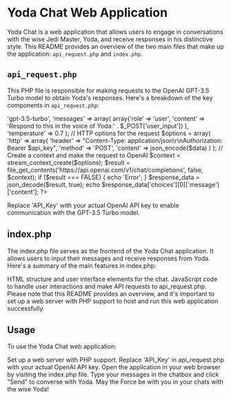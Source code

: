 # Yoda Chat Web Application

Yoda Chat is a web application that allows users to engage in conversations with the wise Jedi Master, Yoda, and receive responses in his distinctive style. This README provides an overview of the two main files that make up the application: `api_request.php` and `index.php`.

## `api_request.php`
This PHP file is responsible for making requests to the OpenAI GPT-3.5 Turbo model to obtain Yoda's responses. Here's a breakdown of the key components in `api_request.php`:


<?php
$api_key = 'API_Key'; // Replace with your OpenAI API key

// Data array with model, user message, and temperature
$data = array(
    'model' => 'gpt-3.5-turbo',
    'messages' => array(
        array('role' => 'user', 'content' => 'Respond to this in the voice of Yoda:' . $_POST['user_input'])
    ),
    'temperature' => 0.7
);

// HTTP options for the request
$options = array(
    'http' => array(
        'header' => "Content-Type: application/json\r\nAuthorization: Bearer $api_key",
        'method' => 'POST',
        'content' => json_encode($data)
    )
);

// Create a context and make the request to OpenAI
$context = stream_context_create($options);
$result = file_get_contents('https://api.openai.com/v1/chat/completions', false, $context);

if ($result === FALSE) {
    echo 'Error';
}

$response_data = json_decode($result, true);
echo $response_data['choices'][0]['message']['content'];

?>

Replace 'API_Key' with your actual OpenAI API key to enable communication with the GPT-3.5 Turbo model.

## index.php
The index.php file serves as the frontend of the Yoda Chat application. It allows users to input their messages and receive responses from Yoda. Here's a summary of the main features in index.php:

HTML structure and user interface elements for the chat.
JavaScript code to handle user interactions and make API requests to api_request.php.
Please note that this README provides an overview, and it's important to set up a web server with PHP support to host and run this web application successfully.

## Usage
To use the Yoda Chat web application:

Set up a web server with PHP support.
Replace 'API_Key' in api_request.php with your actual OpenAI API key.
Open the application in your web browser by visiting the index.php file.
Type your messages in the chatbox and click "Send" to converse with Yoda.
May the Force be with you in your chats with the wise Yoda!
